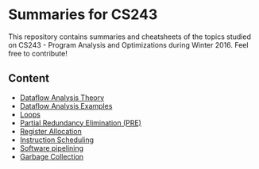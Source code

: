 # Summaries for CS243

This repository contains summaries and cheatsheets of the topics studied on CS243 - Program Analysis and Optimizations during 
Winter 2016. Feel free to contribute!

## Content
* [Dataflow Analysis Theory](DataflowAnalysisTheory.md)
* [Dataflow Analysis Examples](DataflowAnalysisExamples.md)
* [Loops](Loops.md)
* [Partial Redundancy Elimination (PRE)](PRE.md)
* [Register Allocation](RegisterAllocation.md)
* [Instruction Scheduling](InstructionScheduling.md)
* [Software pipelining](SoftwarePipelining.md)
* [Garbage Collection](GarbageCollection.md)

